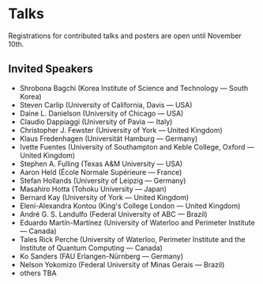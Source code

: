 # Talks

Registrations for contributed talks and posters are open until November 10th.

## Invited Speakers

* Shrobona Bagchi (Korea Institute of Science and Technology — South Korea)
* Steven Carlip (University of California, Davis — USA)
* Daine L. Danielson (University of Chicago — USA)
* Claudio Dappiaggi (University of Pavia — Italy)
* Christopher J. Fewster (University of York — United Kingdom)
* Klaus Fredenhagen (Universität Hamburg — Germany)
* Ivette Fuentes (University of Southampton and Keble College, Oxford — United Kingdom)
* Stephen A. Fulling (Texas A&M University — USA)
* Aaron Held (École Normale Supérieure — France)
* Stefan Hollands (University of Leipzig — Germany)
* Masahiro Hotta (Tohoku University — Japan)
* Bernard Kay (University of York — United Kingdom)
* Eleni-Alexandra Kontou (King's College London — United Kingdom)
* André G. S. Landulfo (Federal University of ABC — Brazil)
* Eduardo Martín-Martínez (University of Waterloo and Perimeter Institute — Canada)
* Tales Rick Perche (University of Waterloo, Perimeter Institute and the Institute of Quantum Computing — Canada)
* Ko Sanders (FAU Erlangen-Nürnberg — Germany)
* Nelson Yokomizo (Federal University of Minas Gerais — Brazil)
* others TBA
